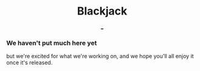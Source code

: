 <h1 align="center"><div>Blackjack</div>
<div><a href="https://codecov.io/gh/updown-development/blackjack-webapp">
       <img src="https://codecov.io/gh/updown-development/blackjack-webapp/branch/master/graph/badge.svg?token=7OUI5QXQD4" alt=""/>
     </a>
     <a href="https://travis-ci.com/updown-development/blackjack-webapp">
     <img src="https://travis-ci.com/UpDown-Development/blackjack-webapp.svg?branch=master" alt=""/>
     </a>
</div>
</h1>

### We haven't put much here yet
but we're excited for what we're working on, and we hope you'll all enjoy it once it's released.


